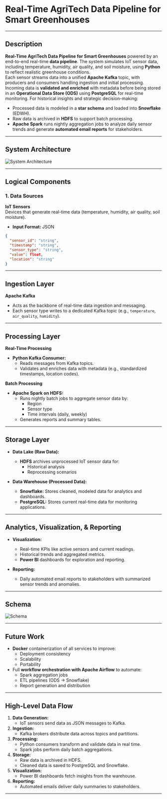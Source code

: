 # Real-Time AgriTech Data Pipeline for Smart Greenhouses

---

## Description

**Real-Time AgriTech Data Pipeline for Smart Greenhouses** powered by an end-to-end real-time **data pipeline**. The system simulates IoT sensor data, including temperature, humidity, air quality, and soil moisture, using **Python** to reflect realistic greenhouse conditions.  
Each sensor streams data into a unified **Apache Kafka** topic, with producers and consumers handling ingestion and initial processing. Incoming data is **validated and enriched** with metadata before being stored in an **Operational Data Store (ODS)** using **PostgreSQL** for real-time monitoring. 
For historical insights and strategic decision-making:
- Processed data is modeled in a **star schema** and loaded into **Snowflake** (EDWH).
- Raw data is archived in **HDFS** to support batch processing.
- **Apache Spark** runs nightly aggregation jobs to analyze daily sensor trends and generate **automated email reports** for stakeholders.

---

## System Architecture

![System Architecture](images/.png)

---

## Logical Components

### 1. Data Sources

**IoT Sensors**  
Devices that generate real-time data (temperature, humidity, air quality, soil moisture).

- **Input Format:** JSON

```json
{
  "sensor_id": "string",
  "timestamp": "string",
  "sensor_type": "string",
  "value": float,
  "location": "string"
}
```

---

## Ingestion Layer

**Apache Kafka**
- Acts as the backbone of real-time data ingestion and messaging.
- Each sensor type writes to a dedicated Kafka topic (e.g., `temperature`, `air_quality`, `humidity`).

---

## Processing Layer

**Real-Time Processing**
- **Python Kafka Consumer:**
  - Reads messages from Kafka topics.
  - Validates and enriches data with metadata (e.g., standardized timestamps, location codes).

**Batch Processing**
- **Apache Spark on HDFS:**
  - Runs nightly batch jobs to aggregate sensor data by:
    - Region
    - Sensor type
    - Time intervals (daily, weekly)
  - Generates reports and summary tables.

---

## Storage Layer

- **Data Lake (Raw Data):**
  - **HDFS** archives unprocessed IoT sensor data for:
    - Historical analysis
    - Reprocessing scenarios

- **Data Warehouse (Processed Data):**
  - **Snowflake:** Stores cleaned, modeled data for analytics and dashboards.
  - **PostgreSQL:** Stores current real-time data for monitoring applications.

---

## Analytics, Visualization, & Reporting

- **Visualization:**
  - Real-time KPIs like active sensors and current readings.
  - Historical trends and aggregated metrics.
  - **Power BI** dashboards for exploration and reporting.

- **Reporting:**
  - Daily automated email reports to stakeholders with summarized sensor trends and anomalies.

---

## Schema

![Schema](attachment:e0e07095-2bc1-4d79-b4d4-7fa07960288b:Schema.png)

---

## Future Work

- **Docker** containerization of all services to improve:
  - Deployment consistency
  - Scalability
  - Portability
- Full **workflow orchestration with Apache Airflow** to automate:
  - Spark aggregation jobs
  - ETL pipelines (ODS → Snowflake)
  - Report generation and distribution

---

## High-Level Data Flow

1. **Data Generation:**
   - IoT sensors send data as JSON messages to Kafka.
2. **Ingestion:**
   - Kafka brokers distribute data across topics and partitions.
3. **Processing:**
   - Python consumers transform and validate data in real time.
   - Spark jobs perform daily batch aggregations.
4. **Storage:**
   - Raw data is archived in HDFS.
   - Cleaned data is saved to PostgreSQL and Snowflake.
5. **Visualization:**
   - Power BI dashboards fetch insights from the warehouse.
6. **Reporting:**
   - Automated emails deliver daily summaries to stakeholders.

---
